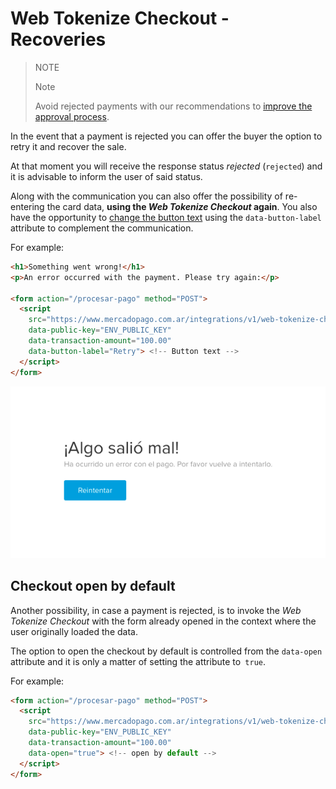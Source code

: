 # Web Tokenize Checkout - Recoveries

> NOTE
>
> Note
>
> Avoid rejected payments with our recommendations to [improve the approval process](https://www.mercadopago.com.ar/developers/en/guides/manage-account/account/payment-rejections).

In the event that a payment is rejected you can offer the buyer the option to retry it and recover the sale.

At that moment you will receive the response status *rejected* (`rejected`) and it is advisable to inform the user of said status.

Along with the communication you can also offer the possibility of re-entering the card data, **using the _Web Tokenize Checkout_ again**. You also have the opportunity to [change the button text](https://www.mercadopago.com.ar/developers/en/guides/online-payments/web-tokenize-checkout/personalization) using the `data-button-label` attribute to complement the communication.

For example:

```html
<h1>Something went wrong!</h1>
<p>An error occurred with the payment. Please try again:</p>

<form action="/procesar-pago" method="POST">
  <script
    src="https://www.mercadopago.com.ar/integrations/v1/web-tokenize-checkout.js"
    data-public-key="ENV_PUBLIC_KEY"
    data-transaction-amount="100.00"
    data-button-label="Retry"> <!-- Button text -->
  </script>
</form>
```

![Retrieve the sale button Mercado Pago](/images/cow-recovery-page.png)

## Checkout open by default

Another possibility, in case a payment is rejected, is to invoke the *Web Tokenize Checkout* with the form already opened in the context where the user originally loaded the data.

The option to open the checkout by default is controlled from the `data-open` attribute and it is only a matter of setting the attribute to` true`.

For example:

```html
<form action="/procesar-pago" method="POST">
  <script
    src="https://www.mercadopago.com.ar/integrations/v1/web-tokenize-checkout.js"
    data-public-key="ENV_PUBLIC_KEY"
    data-transaction-amount="100.00"
    data-open="true"> <!-- open by default -->
  </script>
</form>
```
